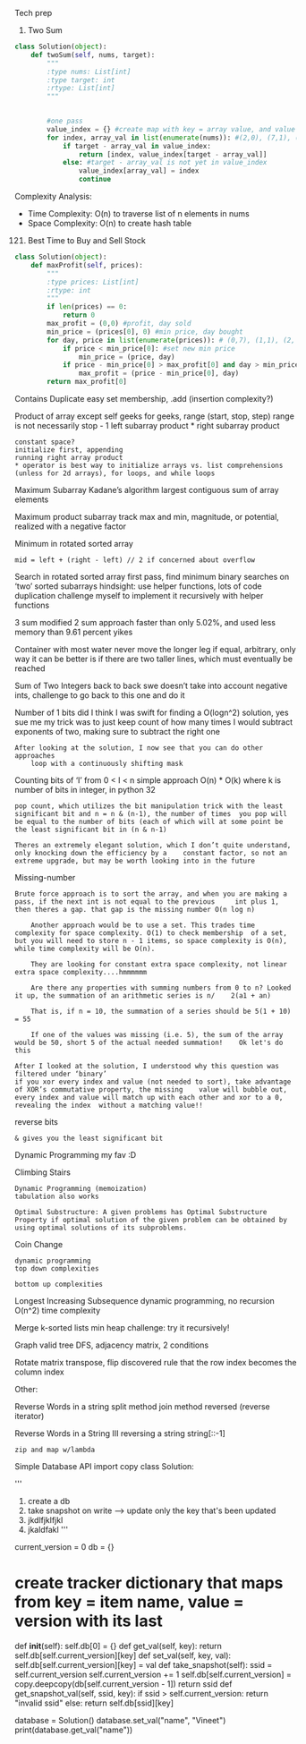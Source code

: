 Tech prep

1. Two Sum

```python
class Solution(object):
    def twoSum(self, nums, target):
        """
        :type nums: List[int]
        :type target: int
        :rtype: List[int]
        """
        

        #one pass
        value_index = {} #create map with key = array value, and value = index
        for index, array_val in list(enumerate(nums)): #(2,0), (7,1), (11,2), (15,3)
            if target - array_val in value_index:
                return [index, value_index[target - array_val]]
            else: #target - array_val is not yet in value_index
                value_index[array_val] = index
                continue
```
Complexity Analysis: 


- Time Complexity: O(n) to traverse list of n elements in nums
- Space Complexity: O(n) to create hash table


121. Best Time to Buy and Sell Stock
```python
class Solution(object):
    def maxProfit(self, prices):
        """
        :type prices: List[int]
        :rtype: int
        """
        if len(prices) == 0:
            return 0
        max_profit = (0,0) #profit, day sold
        min_price = (prices[0], 0) #min price, day bought
        for day, price in list(enumerate(prices)): # (0,7), (1,1), (2, 5), (3, 3), (4,6), (5,4)
            if price < min_price[0]: #set new min price
                min_price = (price, day)
            if price - min_price[0] > max_profit[0] and day > min_price[1]:
                max_profit = (price - min_price[0], day)
        return max_profit[0]
```

Contains Duplicate easy
	set membership, .add (insertion complexity?)

Product of array except self
	geeks for geeks, range (start, stop, step)
	range is not necessarily stop - 1
	left subarray product * right subarray product

	constant space?
	initialize first, appending
	running right array product
	* operator is best way to initialize arrays vs. list comprehensions (unless for 2d arrays), for loops, and while loops


Maximum Subarray
	Kadane’s algorithm
	largest contiguous sum of array elements

Maximum product subarray
	track max and min, magnitude, or potential, realized with a negative factor

Minimum in rotated sorted array

	mid = left + (right - left) // 2 if concerned about overflow

Search in rotated sorted array
	first pass, find minimum
	binary searches on ‘two’ sorted subarrays
	hindsight: use helper functions, lots of code duplication
	challenge myself to implement it recursively with helper functions

3 sum
	modified 2 sum approach
	faster than only 5.02%, and used less memory than 9.61 percent
	yikes

Container with most water
	never move the longer leg
	if equal, arbitrary, only way it can be better is if there are two taller lines, which must eventually be reached

Sum of Two Integers
	back to back swe
	doesn’t take into account negative ints, challenge to go back to this one and do it

Number of 1 bits
	did I think I was swift for finding a O(logn^2) solution, yes sue me
	my trick was to just keep count of how many times I would subtract exponents of two, making sure to subtract the 	right one

	After looking at the solution, I now see that you can do other approaches
		loop with a continuously shifting mask

Counting bits of ‘I’ from 0 < I < n
	simple approach O(n) * O(k) where k is number of bits in integer, in python 32
	
	pop count, which utilizes the bit manipulation trick with the least significant bit and n = n & (n-1), the number of times 	you pop will be equal to the number of bits (each of which will at some point be the least significant bit in (n & n-1)

	Theres an extremely elegant solution, which I don’t quite understand, only knocking down the efficiency by a 	constant factor, so not an extreme upgrade, but may be worth looking into in the future

Missing-number

	Brute force approach is to sort the array, and when you are making a pass, if the next int is not equal to the previous 	int plus 1, then theres a gap. that gap is the missing number O(n log n)
        
        Another approach would be to use a set. This trades time complexity for space complexity. O(1) to check membership 	of a set, but you will need to store n - 1 items, so space complexity is O(n), while time complexity will be O(n).
        
        They are looking for constant extra space complexity, not linear extra space complexity....hmmmmmm
        
        Are there any properties with summing numbers from 0 to n? Looked it up, the summation of an arithmetic series is n/	2(a1 + an)
        
        That is, if n = 10, the summation of a series should be 5(1 + 10) = 55
        
        If one of the values was missing (i.e. 5), the sum of the array would be 50, short 5 of the actual needed summation! 	Ok let's do this

	After I looked at the solution, I understood why this question was filtered under ‘binary’
	if you xor every index and value (not needed to sort), take advantage of XOR’s commutative property, the missing 	value will bubble out, every index and value will match up with each other and xor to a 0, revealing the index 	without a matching value!!

reverse bits
	
	& gives you the least significant bit


Dynamic Programming my fav :D

Climbing Stairs

	Dynamic Programming (memoization)
	tabulation also works

	Optimal Substructure: A given problems has Optimal Substructure Property if optimal solution of the given problem can be obtained by using optimal solutions of its subproblems.

Coin Change
	
	dynamic programming
	top down complexities

	bottom up complexities

Longest Increasing Subsequence
	dynamic programming, no recursion
	O(n^2) time complexity


Merge k-sorted lists
	min heap
	challenge: try it recursively!


Graph valid tree
	DFS, adjacency matrix, 2 conditions

Rotate matrix
	transpose, flip
	discovered rule that the row index becomes the column index

Other:

Reverse Words in a string
	split method
	join method
	reversed (reverse iterator)

Reverse Words in a String III
	reversing a string
	string[::-1]

	zip and map w/lambda




Simple Database API
import copy
class Solution:
  
  '''
  1. create a db
  2. take snapshot on write --> update only the key that's been updated
  3. jkdlfjklfjkl
  4. jkaldfakl
  '''
  
  current_version = 0
  db = {}
  # create tracker dictionary that maps from key = item name, value = version with its last 
  def __init__(self):
    self.db[0] = {}
  def get_val(self, key):
    return self.db[self.current_version][key]
  def set_val(self, key, val):
    self.db[self.current_version][key] = val
  def take_snapshot(self):
    ssid = self.current_version
    self.current_version += 1
    self.db[self.current_version] = copy.deepcopy(db[self.current_version - 1])
    return ssid
  def get_snapshot_val(self, ssid, key):
    if ssid > self.current_version:
      return "invalid ssid"
    else:
      return self.db[ssid][key]
      
database = Solution()
database.set_val("name", "Vineet")
print(database.get_val("name"))






